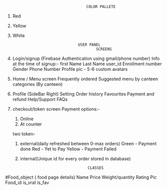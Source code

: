 										COLOR PALLETE
1) Red
2) Yellow
3) White

   									USER PANEL
    										SCREENS
1) Login/signup (Firebase Authentication using gmail/phone number)
   Info at the time of signup:-
   first Name
   Last Name
   user_id
   Enrollment number
   Gender
   Phone Number
   Profile pic - 5-6 custom avatars


2) Home / Menu screen
   Frequently ordered
   Suggested menu by canteen
   categories (By canteen)


3) Profile (SideBar Right)
   Setting
   Order history
   Favourites
   Payment and refund
   Help/Support
   FAQs


4) checkout/token screen
   Payment options:-
   1) Online
   2) At counter

   two token-
   1) external(daily refreshed between 0-max orders)
   Green - Payment done
   Red - Yet to Pay
   Yellow - Payment Failed
   2) internal(Unique id for every order stored in database)



										CLASSES
#Food_object ( food page details)
Name
Price
Weight/quantity
Rating
Pic
Food_id
is_vrat
is_fav